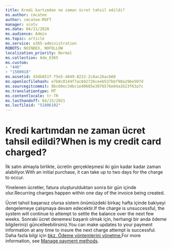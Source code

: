 ```yaml
---
title: Kredi kartımdan ne zaman ücret tahsil edildi?
ms.author: cmcatee
author: cmcatee-MSFT
manager: scotv
ms.date: 04/21/2020
ms.audience: Admin
ms.topic: article
ms.service: o365-administration
ROBOTS: NOINDEX, NOFOLLOW
localization_priority: Normal
ms.collection: Adm_O365
ms.custom:
- "446"
- "1500018"
ms.assetid: 43db851f-f5e5-4849-8222-2c8ac26acb60
ms.openlocfilehash: e7b8c8144f7ac042726ceeb537bbf98a296e507d
ms.sourcegitcommit: 8bc60ec34bc1e40685e3976576e04a2623f63a7c
ms.translationtype: MT
ms.contentlocale: tr-TR
ms.lasthandoff: 04/15/2021
ms.locfileid: "51806102"
---
```

# <a name="when-is-my-credit-card-charged"></a><span data-ttu-id="88fef-102">Kredi kartımdan ne zaman ücret tahsil edildi?</span><span class="sxs-lookup"><span data-stu-id="88fef-102">When is my credit card charged?</span></span>

<span data-ttu-id="88fef-103">İlk satın almayla birlikte, ücretin gerçekleşmesi iki gün kadar kadar zaman alabiliyor.</span><span class="sxs-lookup"><span data-stu-id="88fef-103">With an initial purchase, it can take up to two days for the charge to occur.</span></span>
  
<span data-ttu-id="88fef-104">Yinelenen ücretler, fatura oluşturulduktan sonra bir gün içinde olur.</span><span class="sxs-lookup"><span data-stu-id="88fef-104">Recurring charges happen within one day of the invoice being created.</span></span>
  
<span data-ttu-id="88fef-105">Ücret tahsil başarısız olursa sistem önümüzdeki birkaç hafta içinde bakiyeyi dengelemeye çalışmaya devam edecektir.</span><span class="sxs-lookup"><span data-stu-id="88fef-105">If the charge is unsuccessful, the system will continue to attempt to settle the balance over the next few weeks.</span></span> <span data-ttu-id="88fef-106">Sonraki ücret denemesi başarılı olmak için, herhangi bir anda ödeme bilgilerinizi güncelleebilirsiniz.</span><span class="sxs-lookup"><span data-stu-id="88fef-106">You can make updates to your payment information at any time to insure the next charge attempt is successful.</span></span> <span data-ttu-id="88fef-107">Daha fazla bilgi için [bkz. Ödeme yöntemlerini yönetme.](https://docs.microsoft.com/microsoft-365/commerce/billing-and-payments/manage-payment-methods)</span><span class="sxs-lookup"><span data-stu-id="88fef-107">For more information, see [Manage payment methods](https://docs.microsoft.com/microsoft-365/commerce/billing-and-payments/manage-payment-methods).</span></span>